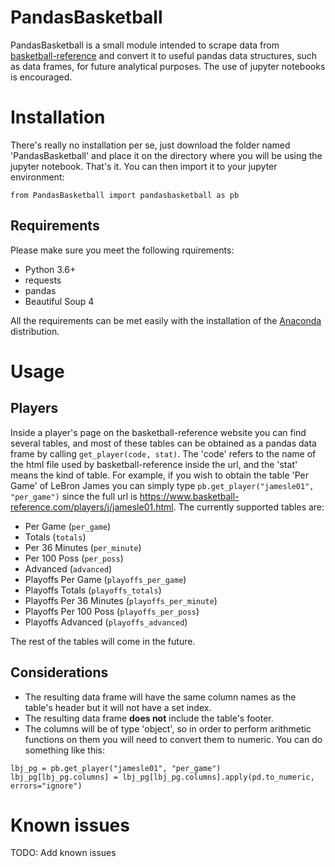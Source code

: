 # PandasBasketball
PandasBasketball is a small module intended to scrape data from [basketball-reference](https://www.basketball-reference.com/) and convert it to useful pandas data structures, such as data frames, for future analytical purposes. The use of jupyter notebooks is encouraged.

# Installation
There's really no installation per se, just download the folder named 'PandasBasketball' and place it on the directory where you will be using the jupyter notebook. That's it.
You can then import it to your jupyter environment:
```
from PandasBasketball import pandasbasketball as pb
```

## Requirements
Please make sure you meet the following rquirements:
- Python 3.6+
- requests
- pandas
- Beautiful Soup 4

All the requirements can be met easily with the installation of the [Anaconda](https://www.anaconda.com/download/) distribution.

# Usage
## Players
Inside a player's page on the basketball-reference website you can find several tables, and most of these tables can be obtained as a pandas data frame by calling `get_player(code, stat)`. The 'code' refers to the name of the html file used by basketball-reference inside the url, and the 'stat' means the kind of table.
For example, if you wish to obtain the table 'Per Game' of LeBron James you can simply type `pb.get_player("jamesle01", "per_game")` since the full url is https://www.basketball-reference.com/players/j/jamesle01.html.
The currently supported tables are:
- Per Game (`per_game`)
- Totals (`totals`)
- Per 36 Minutes (`per_minute`)
- Per 100 Poss (`per_poss`)
- Advanced (`advanced`)
- Playoffs Per Game (`playoffs_per_game`)
- Playoffs Totals (`playoffs_totals`)
- Playoffs Per 36 Minutes (`playoffs_per_minute`)
- Playoffs Per 100 Poss (`playoffs_per_poss`)
- Playoffs Advanced (`playoffs_advanced`)

The rest of the tables will come in the future.

## Considerations
- The resulting data frame will have the same column names as the table's header but it will not have a set index.
- The resulting data frame **does not** include the table's footer.
- The columns will be of type 'object', so in order to perform arithmetic functions on them you will need to convert them to numeric. You can do something like this:
```
lbj_pg = pb.get_player("jamesle01", "per_game")
lbj_pg[lbj_pg.columns] = lbj_pg[lbj_pg.columns].apply(pd.to_numeric, errors="ignore")
```

# Known issues
TODO: Add known issues